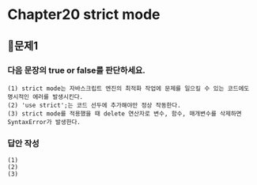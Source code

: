 # Chapter20 strict mode
## 📌문제1

### 다음 문장의 true or false를 판단하세요.

```
(1) strict mode는 자바스크립트 엔진의 최적화 작업에 문제를 일으킬 수 있는 코드에도 명시적인 에러를 발생시킨다.
(2) 'use strict';는 코드 선두에 추가해야만 정상 작동한다.
(3) strict mode를 적용했을 때 delete 연산자로 변수, 함수, 매개변수를 삭제하면 SyntaxError가 발생한다.
```

### 답안 작성

```
(1) 
(2) 
(3) 
```
